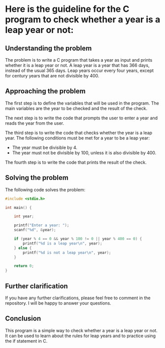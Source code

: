 # Here is the guideline for the C program to check whether a year is a leap year or not:

## Understanding the problem

The problem is to write a C program that takes a year as input and prints whether it is a leap year or not. A leap year is a year that has 366 days, instead of the usual 365 days. Leap years occur every four years, except for century years that are not divisible by 400.

## Approaching the problem

The first step is to define the variables that will be used in the program. The main variables are the year to be checked and the result of the check.

The next step is to write the code that prompts the user to enter a year and reads the year from the user.

The third step is to write the code that checks whether the year is a leap year. The following conditions must be met for a year to be a leap year:

* The year must be divisible by 4.
* The year must not be divisible by 100, unless it is also divisible by 400.

The fourth step is to write the code that prints the result of the check.

## Solving the problem

The following code solves the problem:

```c
#include <stdio.h>

int main() {

    int year;

    printf("Enter a year: ");
    scanf("%d", &year);

    if (year % 4 == 0 && year % 100 != 0 || year % 400 == 0) {
        printf("%d is a leap year\n", year);
    } else {
        printf("%d is not a leap year\n", year);
    }

    return 0;
}
```

## Further clarification

If you have any further clarifications, please feel free to comment in the repository. I will be happy to answer your questions.

## Conclusion

This program is a simple way to check whether a year is a leap year or not. It can be used to learn about the rules for leap years and to practice using the if statement in C.